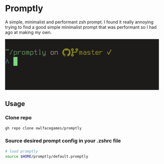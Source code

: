 # Promptly
A simple, minimalist and performant zsh prompt. I found it really annoying trying to find a good simple minimalist prompt that was performant so I had ago at making my own.

![promptly image](promptly.png)

## Usage
### Clone repo 
```zsh
gh repo clone owlfacegames/promptly
```
### Source desired prompt config in your .zshrc file
```zsh
# load promptly
source $HOME/promptly/default.promptly
```
